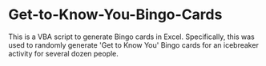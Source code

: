 # Get-to-Know-You-Bingo-Cards
This is a VBA script to generate Bingo cards in Excel. Specifically, this was used to randomly generate 'Get to Know You' Bingo cards for an icebreaker activity for several dozen people.
